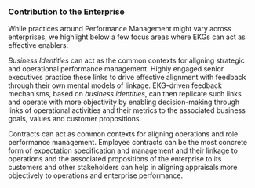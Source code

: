 ### Contribution to the Enterprise

While practices around Performance Management might
vary across enterprises, we highlight below a few
focus areas where EKGs can act as effective enablers:

_Business Identities_ can act as the common contexts for
aligning strategic and operational performance management.
Highly engaged senior executives practice these links to
drive effective alignment with feedback through their
own mental models of linkage.
EKG-driven feedback mechanisms, based on _business identities_,
can then replicate such links and operate with more objectivity
by enabling decision-making through links of operational
activities and their metrics to the associated business goals,
values and customer propositions.

Contracts can act as common contexts for aligning operations
and role performance management.
Employee contracts can be the most concrete form of expectation
specification and management and their linkage to operations
and the associated propositions of the enterprise to its
customers and other stakeholders can help in aligning appraisals
more objectively to operations and enterprise performance.

